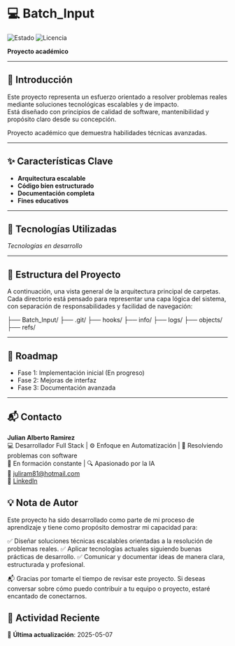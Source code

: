 # 💻 Batch_Input  
![Estado](https://img.shields.io/badge/ESTADO-EN%20DESARROLLO-yellow) ![Licencia](https://img.shields.io/badge/LICENCIA-ACADÉMICO-blue)  

**Proyecto académico**  

---

## 📌 Introducción  
Este proyecto representa un esfuerzo orientado a resolver problemas reales mediante soluciones tecnológicas escalables y de impacto.  
Está diseñado con principios de calidad de software, mantenibilidad y propósito claro desde su concepción.  

Proyecto académico que demuestra habilidades técnicas avanzadas.  

---

## ✨ Características Clave  
- **Arquitectura escalable**
- **Código bien estructurado**
- **Documentación completa**
- **Fines educativos**  

---

## 🚀 Tecnologías Utilizadas  
*Tecnologías en desarrollo*  

---

## 📂 Estructura del Proyecto  
A continuación, una vista general de la arquitectura principal de carpetas.  
Cada directorio está pensado para representar una capa lógica del sistema, con separación de responsabilidades y facilidad de navegación:  

├── Batch_Input/
    ├── .git/
        ├── hooks/
        ├── info/
        ├── logs/
        ├── objects/
        ├── refs/

---

## 🎯 Roadmap  
- Fase 1: Implementación inicial (En progreso)  
- Fase 2: Mejoras de interfaz  
- Fase 3: Documentación avanzada  

---

## 📬 Contacto  
**Julian Alberto Ramirez**  
💻 Desarrollador Full Stack | ⚙️ Enfoque en Automatización | 🧩 Resolviendo problemas con software  
🚀 En formación constante | 🔍 Apasionado por la IA  
📧 [juliram81@hotmail.com](mailto:juliram81@hotmail.com)  
🔗 [LinkedIn](https://linkedin.com/in/julianramirezc)  

## 💡 Nota de Autor
Este proyecto ha sido desarrollado como parte de mi proceso de aprendizaje y tiene como propósito demostrar mi capacidad para:

✅ Diseñar soluciones técnicas escalables orientadas a la resolución de problemas reales.
✅ Aplicar tecnologías actuales siguiendo buenas prácticas de desarrollo.
✅ Comunicar y documentar ideas de manera clara, estructurada y profesional.

📬 Gracias por tomarte el tiempo de revisar este proyecto. Si deseas conversar sobre cómo puedo contribuir a tu equipo o proyecto, estaré encantado de conectarnos.

## 📅 Actividad Reciente
🔹 **Última actualización**: 2025-05-07  
